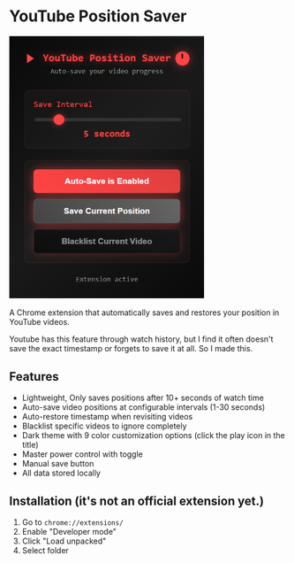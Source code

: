 # YouTube Position Saver

<img src="youtubePositionSaver.png" alt="YouTube Position Saver" width="70%">

A Chrome extension that automatically saves and restores your position in YouTube videos.

Youtube has this feature through watch history, but I find it often doesn't save the exact timestamp or forgets to save it at all. So I made this.

## Features

- Lightweight, Only saves positions after 10+ seconds of watch time
- Auto-save video positions at configurable intervals (1-30 seconds)
- Auto-restore timestamp when revisiting videos
- Blacklist specific videos to ignore completely
- Dark theme with 9 color customization options (click the play icon in the title)
- Master power control with toggle
- Manual save button
- All data stored locally

## Installation (it's not an official extension yet.)

1. Go to `chrome://extensions/`
2. Enable "Developer mode"
3. Click "Load unpacked"
4. Select folder